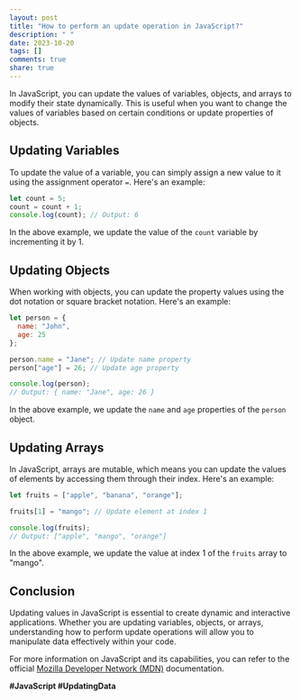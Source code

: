 ```yaml
---
layout: post
title: "How to perform an update operation in JavaScript?"
description: " "
date: 2023-10-20
tags: []
comments: true
share: true
---
```


In JavaScript, you can update the values of variables, objects, and arrays to modify their state dynamically. This is useful when you want to change the values of variables based on certain conditions or update properties of objects.

## Updating Variables

To update the value of a variable, you can simply assign a new value to it using the assignment operator `=`. Here's an example:

```javascript
let count = 5;
count = count + 1;
console.log(count); // Output: 6
```

In the above example, we update the value of the `count` variable by incrementing it by 1.

## Updating Objects

When working with objects, you can update the property values using the dot notation or square bracket notation. Here's an example:

```javascript
let person = {
  name: "John",
  age: 25
};

person.name = "Jane"; // Update name property
person["age"] = 26; // Update age property

console.log(person); 
// Output: { name: "Jane", age: 26 }
```

In the above example, we update the `name` and `age` properties of the `person` object.

## Updating Arrays

In JavaScript, arrays are mutable, which means you can update the values of elements by accessing them through their index. Here's an example:

```javascript
let fruits = ["apple", "banana", "orange"];

fruits[1] = "mango"; // Update element at index 1

console.log(fruits);
// Output: ["apple", "mango", "orange"]
```

In the above example, we update the value at index 1 of the `fruits` array to "mango".

## Conclusion

Updating values in JavaScript is essential to create dynamic and interactive applications. Whether you are updating variables, objects, or arrays, understanding how to perform update operations will allow you to manipulate data effectively within your code.

For more information on JavaScript and its capabilities, you can refer to the official [Mozilla Developer Network (MDN)](https://developer.mozilla.org/en-US/) documentation.

**#JavaScript #UpdatingData**